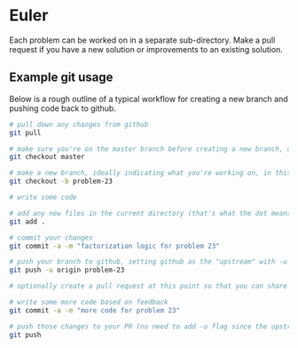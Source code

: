 # Euler

Each problem can be worked on in a separate sub-directory. Make a pull request if you have a new solution or improvements to an existing solution.

## Example git usage
Below is a rough outline of a typical workflow for creating a new branch and pushing code back to github.

```bash
# pull down any changes from github
git pull

# make sure you're on the master branch before creating a new branch, otherwise you'll branch from the wrong code
git checkout master

# make a new branch, ideally indicating what you're working on, in this fictional example it's problem 23
git checkout -b problem-23

# write some code

# add any new files in the current directory (that's what the dot means) to git
git add .

# commit your changes
git commit -a -m "factorization logic for problem 23"

# push your branch to github, setting github as the "upstream" with -u flag
git push -u origin problem-23

# optionally create a pull request at this point so that you can share your changeset with others

# write some more code based on feedback
git commit -a -m "more code for problem 23"

# push those changes to your PR (no need to add -u flag since the upstream is already set)
git push
```
